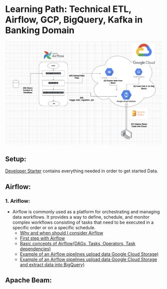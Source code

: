 # Learning Path: Technical ETL, Airflow, GCP, BigQuery, Kafka in Banking Domain

![image](./Screenshot%202023-06-07%20at%2008.58.26%20copy.png)



## Setup:
[Developer Starter](./00-install/README.md) contains everything needed in order to get started Data.

## Airflow:

### 1. Ariflow: 
- Airflow is commonly used as a platform for orchestrating and managing data workflows. It provides a way to define, schedule, and monitor complex workflows consisting of tasks that need to be executed in a specific order or on a specific schedule.
    - [Why and when should I consider Airflow](./00-when/README.md)
    - [First step with Airflow](./01-hello-airflow/README.md)
    - [Basic concepts of Airflow(DAGs, Tasks, Operators, Task dependencies)](./00-concepts/README.md)
    - [Example of an Airflow pipelines upload data Google Cloud Storage)](./02-gpc/README.md)
    - [Example of an Airflow pipelines upload data Google Cloud Storage and extract data into BigQuery)](./03-gpc-bigquery/README.md)



## Apache Beam:
